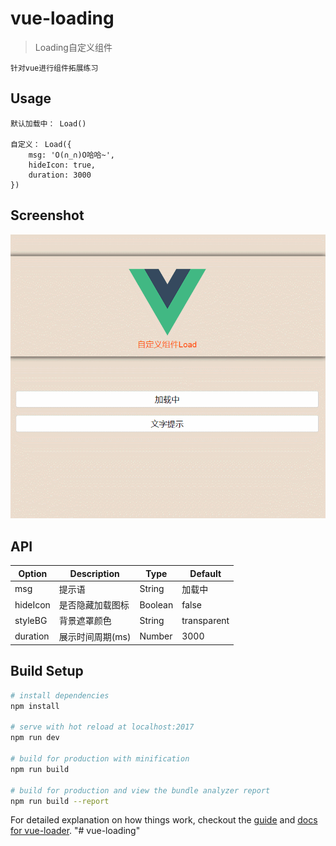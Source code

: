 # vue-loading

> Loading自定义组件

	针对vue进行组件拓展练习

## Usage
```
默认加载中： Load()

自定义： Load({
	msg: 'O(∩_∩)O哈哈~',
	hideIcon: true,
	duration: 3000
})
```

## Screenshot
![示例](screenshot/gif.gif)


## API

<table>
	<thead>
		<tr>
			<th>Option</th>
			<th>Description</th>
			<th>Type</th>
			<th>Default</th>
		</tr>
	</thead>
	<tbody>
		<tr>
			<td>msg</td>
			<td>提示语</td>
			<td>String</td>
			<td>加载中</td>
		</tr>
		<tr>
			<td>hideIcon</td>
			<td>是否隐藏加载图标</td>
			<td>Boolean</td>
			<td>false</td>
		</tr>
		<tr>
			<td>styleBG</td>
			<td>背景遮罩颜色</td>
			<td>String</td>
			<td>transparent</td>
		</tr>
		<tr>
			<td>duration</td>
			<td>展示时间周期(ms)</td>
			<td>Number</td>
			<td>3000</td>
		</tr>
	</tbody>
</table>


## Build Setup

``` bash
# install dependencies
npm install

# serve with hot reload at localhost:2017
npm run dev

# build for production with minification
npm run build

# build for production and view the bundle analyzer report
npm run build --report
```

For detailed explanation on how things work, checkout the [guide](http://vuejs-templates.github.io/webpack/) and [docs for vue-loader](http://vuejs.github.io/vue-loader).
"# vue-loading" 

